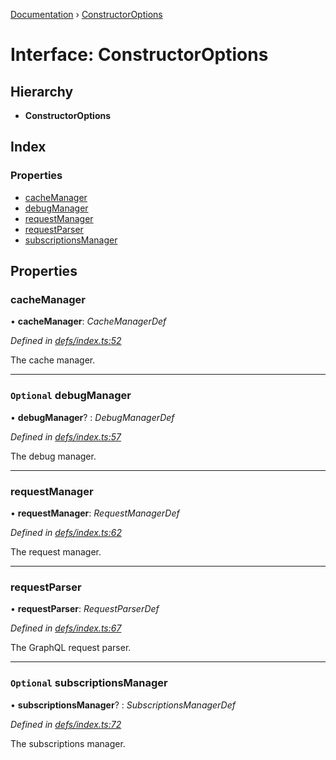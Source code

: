 [Documentation](../README.md) › [ConstructorOptions](constructoroptions.md)

# Interface: ConstructorOptions

## Hierarchy

* **ConstructorOptions**

## Index

### Properties

* [cacheManager](constructoroptions.md#cachemanager)
* [debugManager](constructoroptions.md#optional-debugmanager)
* [requestManager](constructoroptions.md#requestmanager)
* [requestParser](constructoroptions.md#requestparser)
* [subscriptionsManager](constructoroptions.md#optional-subscriptionsmanager)

## Properties

###  cacheManager

• **cacheManager**: *CacheManagerDef*

*Defined in [defs/index.ts:52](https://github.com/badbatch/graphql-box/blob/f0217fe/packages/client/src/defs/index.ts#L52)*

The cache manager.

___

### `Optional` debugManager

• **debugManager**? : *DebugManagerDef*

*Defined in [defs/index.ts:57](https://github.com/badbatch/graphql-box/blob/f0217fe/packages/client/src/defs/index.ts#L57)*

The debug manager.

___

###  requestManager

• **requestManager**: *RequestManagerDef*

*Defined in [defs/index.ts:62](https://github.com/badbatch/graphql-box/blob/f0217fe/packages/client/src/defs/index.ts#L62)*

The request manager.

___

###  requestParser

• **requestParser**: *RequestParserDef*

*Defined in [defs/index.ts:67](https://github.com/badbatch/graphql-box/blob/f0217fe/packages/client/src/defs/index.ts#L67)*

The GraphQL request parser.

___

### `Optional` subscriptionsManager

• **subscriptionsManager**? : *SubscriptionsManagerDef*

*Defined in [defs/index.ts:72](https://github.com/badbatch/graphql-box/blob/f0217fe/packages/client/src/defs/index.ts#L72)*

The subscriptions manager.
